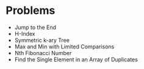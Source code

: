 # Problems
- Jump to the End
- H-Index
- Symmetric k-ary Tree
- Max and Min with Limited Comparisons
- Nth Fibonacci Number
- Find the Single Element in an Array of Duplicates

